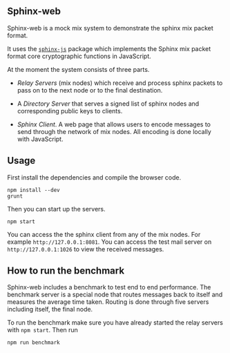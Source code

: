## Sphinx-web

Sphinx-web is a mock mix system to demonstrate the sphinx mix packet format. 

It uses the [`sphinx-js`](https://github.com/momerm/sphinx-js) package which implements the Sphinx mix packet format core cryptographic functions in JavaScript.

At the moment the system consists of three parts.

* *Relay Servers* (mix nodes) which receive and process sphinx packets to pass on to the next node or to the final destination.

* A *Directory Server* that serves a signed list of sphinx nodes and corresponding public keys to clients.

* *Sphinx Client*. A web page that allows users to encode messages to send through the network of mix nodes. 
All encoding is done locally with JavaScript.


## Usage
First install the dependencies and compile the browser code.
````
npm install --dev
grunt
````
Then you can start up the servers.
````
npm start
````
You can access the the sphinx client from any of the mix nodes. 
For example `http://127.0.0.1:8081`.
You can access the test mail server on `http://127.0.0.1:1026` to view the received messages.

## How to run the benchmark
Sphinx-web includes a benchmark to test end to end performance.
The benchmark server is a special node that routes messages back to itself and measures the average time taken. Routing is done through five servers including itself, the final node.

To run the benchmark make sure you have already started the relay servers with `npm start`. Then run
````
npm run benchmark
````